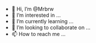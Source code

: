 - 👋 Hi, I’m @Mrbrw
- 👀 I’m interested in ...
- 🌱 I’m currently learning ...
- 💞️ I’m looking to collaborate on ...
- 📫 How to reach me ...

<!---
Mrbrw/Mrbrw is a ✨ special ✨ repository because its `README.md` (this file) appears on your GitHub profile.
You can click the Preview link to take a look at your changes.
--->
